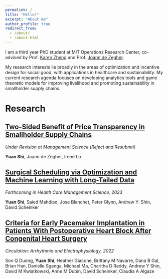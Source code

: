 ```yaml
---
permalink: /
title: "Hello!"
excerpt: "About me"
author_profile: true
redirect_from: 
  - /about/
  - /about.html
---
```


I am a third year PhD student at MIT Operations Research Center, co-advised by Prof. [Karen Zheng](https://mitmgmtfaculty.mit.edu/yanchong/) and Prof. [Joann de Zegher](https://www.jfdezegher.com/). 

My research interests lie broadly in the areas of optimization and incentive design for social good, with applications in healthcare and sustainability. My current research agenda focuses on developing analytics tools and game theoretic models for improving livelihood and promoting sustainability in smallholder supply chains. 

Research
======
## [Two-Sided Benefit of Price Transparency in Smallholder Supply Chains](https://papers.ssrn.com/sol3/papers.cfm?abstract_id=4052928)
_Under Revision at Management Science (Reject and Resubmit)_

**Yuan Shi**, Joann de Zegher, Irene Lo

## [Surgical Scheduling via Optimization and Machine Learning with Long-Tailed Data](https://arxiv.org/abs/2202.06383)
_Forthcoming in Health Care Management Science, 2023_

**Yuan Shi**, Saied Mahdian, Jose Blanchet, Peter Glynn, Andrew Y. Shin, David Scheinker

## [Criteria for Early Pacemaker Implantation in Patients With Postoperative Heart Block After Congenital Heart Surgery](https://www.ahajournals.org/doi/full/10.1161/CIRCEP.122.011145)
_Circulation: Arrhythmia and Electrophysiology, 2022_

Son Q Duong, **Yuan Shi**, Heather Giacone, Brittany M Navarre, Dana B Gal, Brian Han, Danielle Sganga, Michael Ma, Charitha D Reddy, Andrew Y Shin, David M Kwiatkowski, Anne M Dubin, David Scheinker, Claudia A Algaze
